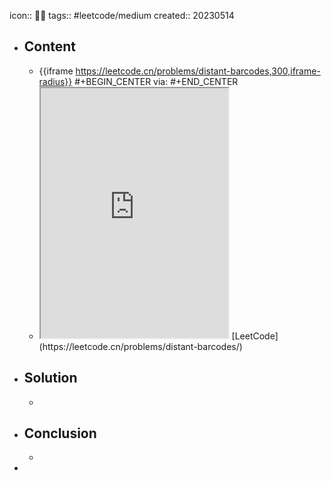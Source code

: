 icon:: 👨‍💻
tags:: #leetcode/medium
created:: 20230514

- ## Content
  - {{iframe https://leetcode.cn/problems/distant-barcodes,300,iframe-radius}}
    #+BEGIN_CENTER
    via: 
    #+END_CENTER
  - <iframe src="https://leetcode.cn/problems/distant-barcodes" style="height: 400px"></iframe>
    [LeetCode](https://leetcode.cn/problems/distant-barcodes/)
- ## Solution
  -
- ## Conclusion
  -
-